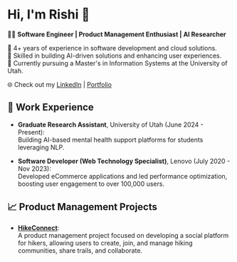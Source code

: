 # Hi, I'm Rishi 👋

👨‍💻 **Software Engineer | Product Management Enthusiast | AI Researcher**

🔹 4+ years of experience in software development and cloud solutions.  
🔹 Skilled in building AI-driven solutions and enhancing user experiences.  
🔹 Currently pursuing a Master's in Information Systems at the University of Utah.  

🌐 Check out my [LinkedIn](https://linkedin.com/in/rishi0309) | [Portfolio](https://rishiramesh.space)  

## 📂 Work Experience  
- **Graduate Research Assistant**, University of Utah (June 2024 - Present):  
   Building AI-based mental health support platforms for students leveraging NLP.  

- **Software Developer (Web Technology Specialist)**, Lenovo (July 2020 - Nov 2023):  
   Developed eCommerce applications and led performance optimization, boosting user engagement to over 100,000 users.  

## 📈 Product Management Projects  
- [**HikeConnect**](https://github.com/rrishi0309/HikeConnect):  
   A product management project focused on developing a social platform for hikers, allowing users to create, join, and manage hiking communities, share trails, and collaborate.
